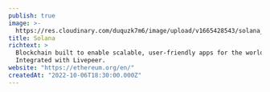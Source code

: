 ```yaml
---
publish: true
image: >-
  https://res.cloudinary.com/duquzk7m6/image/upload/v1665428543/solana_zaqkc9.png
title: Solana
richtext: >
  Blockchain built to enable scalable, user-friendly apps for the world.
  Integrated with Livepeer.
website: "https://ethereum.org/en/"
createdAt: "2022-10-06T18:30:00.000Z"
---
```

